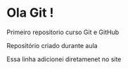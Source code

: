 # Ola Git !
Primeiro repositorio curso Git e GitHub

Repositório criado durante aula

Essa linha adicionei diretamenet no site
